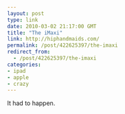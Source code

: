 ```yaml
---
layout: post
type: link
date: 2010-03-02 21:17:00 GMT
title: "The iMaxi"
link: http://hiphandmaids.com/
permalink: /post/422625397/the-imaxi
redirect_from: 
  - /post/422625397/the-imaxi
categories:
- ipad
- apple
- crazy
---
```

It had to happen.